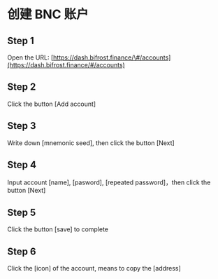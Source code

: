 # 创建 BNC 账户

## Step 1

Open the URL: [https://dash.bifrost.finance/\#/accounts](https://dash.bifrost.finance/#/accounts)

## Step 2

Click the button \[Add account\]

## Step 3

Write down \[mnemonic seed\], then click the button \[Next\]

## Step 4

Input account \[name\], \[pasword\], \[repeated password\]，then click the button \[Next\]

## Step 5

Click the button \[save\] to complete

## Step 6

Click the \[icon\] of the account, means to copy the \[address\]

